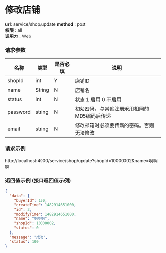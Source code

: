 修改店铺
=======

**url**: service/shop/update
**method** : post  
**权限** : all  
**调用方** : Web

### 请求参数

|     名称  	 |  类型   | 是否必填  |             说明                                                   |
|------------|--------|----------|-------------------------------------------------------------------|
| shopId     | int    | Y        | 店铺ID                                                             |
| name       | String | N        | 店铺名   	                                                       |
| status     | int    | N        | 状态 1 启用 0 不启用                                                 |
| password   | string | N        | 初始密码，与其他注册采用相同的MD5编码后传递                                                      |
| email      | string | N        | 修改邮箱时必须要传新的密码。否则无法修改                                                      |

### 请求示例
http://localhost:4000/service/shop/update?shopId=10000002&name=啊啊啊

### 返回值示例 (接口返回值示例)

```json
{
  "data": {
    "buyerId": 130,
    "createTime": 1482914651000,
    "id": 3,
    "modifyTime": 1482914651000,
    "name": "啊啊啊",
    "shopId": 10000002,
    "status": 0
  },
  "message": "成功",
  "status": 100
}
```